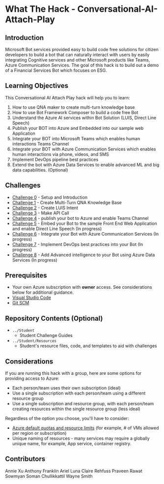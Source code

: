 # What The Hack - Conversational-AI-Attach-Play

## Introduction
Microsoft Bot services provided easy to build code free solutions for citizen developers to build a bot that can naturally interact with users by easily integrating Cognitive services and other Microsoft products like Teams, Azure Communication Services. The goal of this hack is to build out a demo of a Financial Services Bot which focuses on ESG.

## Learning Objectives

This Conversational AI Attach Play hack will help you to learn:
1. How to use QNA maker to create multi-turn knowledge base
1. How to use Bot Framework Composer to build a code free Bot
1. Understand the Azure AI services within Bot Solution (LUIS, Direct Line Speech)
1. Publish your BOT into Azure and Embedded into our sample web Application 
1. Integrate your BOT into Microsoft Teams which enables human interactions Teams Channel
1. Integrate your BOT with Azure Communication Services which enables human interactions via phone, videos, and SMS
1. Implement DevOps pipeline best practices
1. Extend the bot with Azure Data Services to enable advanced ML and big data capabilities. (Optional)

## Challenges
 - [Challenge 0](./Student/Challenge0.md) - Setup and Introduction
 - [Challenge 1](./Student/Challenge1.md) - Create Multi-Turn QNA Knowledge Base
 - [Challenge 2](./Student/Challenge2.md) - Create LUIS Intent
 - [Challenge 3](./Student/Challenge3.md) - Make API Call  
 - [Challenge 4](./Student/Challenge4.md) - publish your bot to Azure and enable Teams Channel
 - [Challenge 5](./Student/Challenge5.md) - Embed your Bot to the sample Front End Web Application and enable Direct Line Speech (In progress)
 - [Challenge 6](./Student/Challenge6.md) - Integrate your Bot with Azure Communication Services (In progress)
 - [Challenge 7](./Student/Challenge7.md) - Implement DevOps best practices into your Bot (In progress)
 - [Challenge 8](./Student/Challenge8.md) - Add Advanced intelligence to your Bot using Azure Data Services (In progress)

## Prerequisites
- Your own Azure subscription with **owner** access. See considerations below for additional guidance.
- [Visual Studio Code](https://code.visualstudio.com)
- [Git SCM](https://git-scm.com/download)

## Repository Contents (Optional)
- `../Student`
  - Student Challenge Guides
- `../Student/Resources`
  - Student's resource files, code, and templates to aid with challenges

## Considerations

If you are running this hack with a group, here are some options for providing access to Azure:
- Each person/team uses their own subscription (ideal)
- Use a single subscription with each person/team using a different resource group
- Use a single subscription and resource group, with each person/team creating resources within the single resource group (less ideal)

Regardless of the option you choose, you'll have to consider:
- [Azure default quotas and resource limits](https://docs.microsoft.com/en-us/azure/azure-resource-manager/management/azure-subscription-service-limits) (for example, # of VMs allowed per region or subscription)
- Unique naming of resources - many services may require a globally unique name, for example, App service, container registry.

## Contributors
Annie Xu
Anthony Franklin
Ariel Luna
Claire Rehfuss
Praveen Rawat
Sowmyan Soman Chullikkattil
Wayne Smith